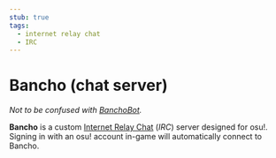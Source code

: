```yaml
---
stub: true
tags:
  - internet relay chat
  - IRC
---
```


# Bancho (chat server)

*Not to be confused with [BanchoBot](/wiki/BanchoBot).*

**Bancho** is a custom [Internet Relay Chat](/wiki/Internet_Relay_Chat) (*IRC*) server designed for osu!. Signing in with an osu! account in-game will automatically connect to Bancho.
